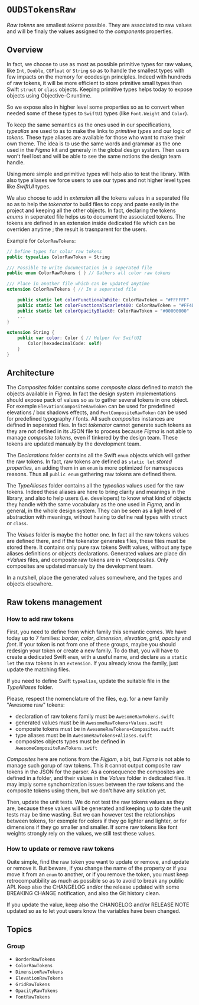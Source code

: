 # ``OUDSTokensRaw``

_Raw tokens_ are smallest _tokens_ possible. They are associated to raw values and will be finaly the values assigned to the _components_ properties.

## Overview

In fact, we choose to use as most as possible primitive types for raw values, like `Int`, `Double`, `CGFloat` or `String` so as to handle the smallest types with few impacts on the memory for ecodesign principles. Indeed with hundreds of raw tokens, it will be more efficient to store primitive small types than Swift `struct` or `class` objects. Keeping primitive types helps today to expose objects using Objective-C runtime.

So we expose also in higher level some properties so as to convert when needed some of these types to `SwiftUI` types (like `Font.Weight` and `Color`).

To keep the same semantics as the ones used in our specifications, _typealias_ are used to as to make the links to _primitive types_ and our logic of _tokens_. These type aliases are available for those who want to make their own theme. The idea is to use the same words and grammar as the one used in the *Figma* kit and generaly in the global design system. Then users won't feel lost and will be able to see the same notions the design team handle.

Using more simple and primitive types will help also to test the library. With also type aliases we force users to use our types and not higher level types like _SwiftUI_ types.

We also choose to add in _extension_ all the tokens values in a separated file so as to help the *tokenator* to build files to copy and paste easily in the project and keeping all the other objects. In fact, declaring the tokens *enums* in seperated file helps us to document the associated tokens. The tokens are defined in an extension inside dedicated file which can be overriden anytime ; the result is trasnparent for the users.

Example for ``ColorRawTokens``:

```swift
// Define types for color raw tokens
public typealias ColorRawToken = String

/// Possible to write documentation in a seperated file
public enum ColorRawTokens { } // Gathers all color raw tokens

/// Place in another file which can be updated anytime
extension ColorRawTokens { // In a separated file

    public static let colorFunctionalWhite: ColorRawToken = "#FFFFFF"
    public static let colorFunctionalScarlet400: ColorRawToken = "#FF4D4E"
    public static let colorOpacityBlack0: ColorRawToken = "#00000000"
    ...
}

extension String {
    public var color: Color { // Helper for SwiftUI
        Color(hexadecimalCode: self)
    }
}
```

## Architecture

The *Composites* folder contains some _composite class_ defined to match the objects available in *Figma*.
In fact the design system implementations should expose pack of values so as to gather several tokens in one object. For exemple `ElevationCompositeRawToken` can be used for predefined elevations / box shadows effects, and `FontCompositeRawToken` can be used for predefined typography / fonts.
All such *composites* instances are defined in seperated files. In fact *tokenator* cannot generate such tokens as they are not defined in its JSON file to process because *Figma* is not able to manage *composite tokens*, even if tinkered by the design team. These tokens are updated manualy by the development team.

The *Declarations* folder contains all the Swift `enum` objects which will gather the raw tokens.
In fact, raw tokens are defined as `static let` _stored properties_, an adding them in an `enum` is more optimized for namespaces reasons. Thus all `public enum` gathering raw tokens are defined there.

The *TypeAliases* folder contains all the *typealias* values used for the raw tokens.
Indeed these aliases are here to bring clarity and meanings in the library, and also to help users (i.e. developers) to know what kind of objects they handle with the same vocabulary as the one used in *Figma*, and in general, in the whole design system. They can be seen as a ligh level of abstraction with meanings, without having to define real types with `struct` or `class`.

The *Values* folder is maybe the hotter one.
In fact all the raw tokens values are defined there, and if the tokenator generates files, these files must be stored there. It contains only pure raw tokens Swift values, without any type aliases definitions or objects declarations. Generated values are place din _+Values_ files, and composite raw tokens are in _+Composites_. Only composites are updated manualy by the development team.

In a nutshell, place the generated values somewhere, and the types and objects elsewhere.

## Raw tokens management

### How to add raw tokens

First, you need to define from which family this semantic comes. We have today up to 7 families: *border*, *color*, *dimension*, *elevation*, *grid*, *opacity* and *font*.
If your token is not from one of these groups, maybe you should redesign your token or create a new family. To do that, you will have to create a dedicated Swift `enum`, with a useful name, and declare as a `static let` the raw tokens in an `extension`. If you already know the family, just update the matching files.

If you need to define Swift `typealias`, update the suitable file in the *TypeAliases* folder.

Please, respect the nomenclature of the files, e.g. for a new family "Awesome raw" tokens:
- declaration of raw tokens family must be `AwesomeRawTokens.swift`
- generated values must be in `AwesomeRawTokens+Values.swift`
- composite tokens must be in `AwesomeRawTokens+Composites.swift`
- type aliases must be in `AwesomeRawTokens+Aliases.swift`
- composites objects types must be defined in `AwesomeCompositeRawTokens.swift`

*Composites* here are notions from the *Figjam*, a bit, but *Figma* is not able to manage such gorup of raw tokens. This it cannot output composite raw tokens in the JSON for the parser. 
As a consequence the composites are defined in a folder, and their values in the *Values* folder in dedicated files.
It may imply some synchornization issues between the raw tokens and the composite tokens using them, but we don't have any solution yet.

Then, update the unit tests. We do not test the raw tokens values as they are, because these values will be generated and keeping up to date the unit tests may be time wasting.
But we can however test the relationships between tokens, for exemple for colors if they go lighter and lighter, or for dimensions if they go smaller and smaller. If some raw tokens like font weights strongly rely on the values, we still test these values.

### How to update or remove raw tokens

Quite simple, find the raw token you want to update or remove, and update or remove it.
But beware, if you change the name of the property or if you move it from an `enum` to another, or if you remove the token, you must keep retrocompatibility as much as possible so as to avoid to break any public API. Keep also the CHANGELOG and/or the release updated with some BREAKING CHANGE notification, and also the Git history clean.

If you update the value, keep also the CHANGELOG and/or RELEASE NOTE updated so as to let yout users know the variables have been changed.

## Topics

### Group

- ``BorderRawTokens``
- ``ColorRawTokens``
- ``DimensionRawTokens``
- ``ElevationRawTokens``
- ``GridRawTokens``
- ``OpacityRawTokens``
- ``FontRawTokens``
